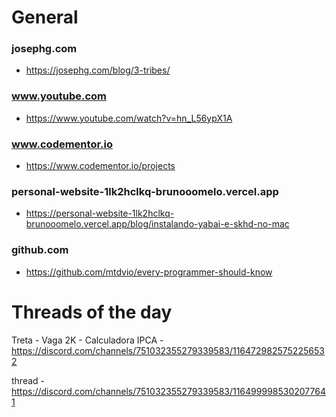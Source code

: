 # General

### josephg.com
- <https://josephg.com/blog/3-tribes/>

### www.youtube.com
- <https://www.youtube.com/watch?v=hn_L56ypX1A>

### www.codementor.io
- <https://www.codementor.io/projects>

### personal-website-1lk2hclkq-brunooomelo.vercel.app
- <https://personal-website-1lk2hclkq-brunooomelo.vercel.app/blog/instalando-yabai-e-skhd-no-mac>

### github.com
- <https://github.com/mtdvio/every-programmer-should-know>

# Threads of the day

Treta - Vaga 2K - Calculadora IPCA - https://discord.com/channels/751032355279339583/1164729825752256532


thread - https://discord.com/channels/751032355279339583/1164999985302077641

